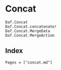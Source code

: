# Concat

```@docs
Daf.Concat
Daf.Concat.concatenate!
Daf.Concat.MergeData
Daf.Concat.MergeAction
```

## Index

```@index
Pages = ["concat.md"]
```
